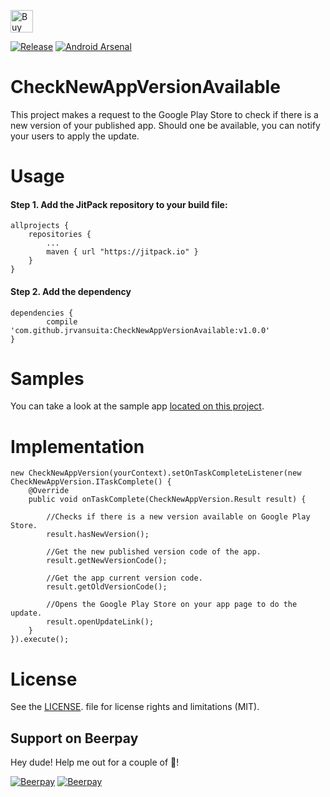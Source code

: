  <a href='https://ko-fi.com/A406JCM' target='_blank'><img height='36' style='border:0px;height:36px;' src='https://az743702.vo.msecnd.net/cdn/kofi4.png?v=f' border='0' alt='Buy Me a Coffee at ko-fi.com' /></a>

[![Release](https://jitpack.io/v/jrvansuita/CheckNewAppVersionAvailable.svg)](https://jitpack.io/#jrvansuita/CheckNewAppVersionAvailable)
[![Android Arsenal](https://img.shields.io/badge/Android%20Arsenal-CheckNewAppVersionAvailable-green.svg?style=true)](https://android-arsenal.com/details/1/4573)


# CheckNewAppVersionAvailable
This project makes a request to the Google Play Store to check if there is a new version of your published app. Should one be available, you can notify your users to apply the update.

# Usage

#### Step 1. Add the JitPack repository to your build file:

    allprojects {
		repositories {
			...
			maven { url "https://jitpack.io" }
		}
	}

#### Step 2. Add the dependency

    dependencies {
	        compile 'com.github.jrvansuita:CheckNewAppVersionAvailable:v1.0.0'
	}

# Samples
 You can take a look at the sample app [located on this project](/app/).

# Implementation

    new CheckNewAppVersion(yourContext).setOnTaskCompleteListener(new CheckNewAppVersion.ITaskComplete() {
        @Override
        public void onTaskComplete(CheckNewAppVersion.Result result) {

            //Checks if there is a new version available on Google Play Store.
            result.hasNewVersion();

            //Get the new published version code of the app.
            result.getNewVersionCode();

            //Get the app current version code.
            result.getOldVersionCode();

            //Opens the Google Play Store on your app page to do the update.
            result.openUpdateLink();
        }
    }).execute();

   
# License
See the [LICENSE](/LICENSE.txt). file for license rights and limitations (MIT).

## Support on Beerpay
Hey dude! Help me out for a couple of :beer:!

[![Beerpay](https://beerpay.io/jrvansuita/CheckNewAppVersionAvailable/badge.svg?style=beer-square)](https://beerpay.io/jrvansuita/CheckNewAppVersionAvailable)  [![Beerpay](https://beerpay.io/jrvansuita/CheckNewAppVersionAvailable/make-wish.svg?style=flat-square)](https://beerpay.io/jrvansuita/CheckNewAppVersionAvailable?focus=wish)
